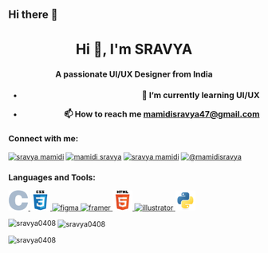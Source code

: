 ## Hi there 👋

<h1 align="center">Hi 👋, I'm SRAVYA</h1>
<h3 align="center">A passionate UI/UX Designer from India</h3>
<h3 align="right" alt="coding" width="400" src="https://user-images.githubusercontent.com/74038190/236119160-976a0405-caa7-470c-9356-16d43402ea0a.gif">

<p align="left" img src="https://github.com/Sravya0408/Sravya0408/commit/6b650df9af3ebb9b7cc7a6d93f838ea71b427d23#diff-c7ca1cf88def8b8431679fe7e24d38c78b05a7736b660e593ee4e4a20728514e"> </p>

- 🔭 I’m currently learning UI/UX

- 📫 How to reach me **mamidisravya47@gmail.com**

<h3 align="left">Connect with me:</h3>
<p align="left">
<a href="https://linkedin.com/in/sravya mamidi" target="blank"><img align="center" src="https://raw.githubusercontent.com/rahuldkjain/github-profile-readme-generator/master/src/images/icons/Social/linked-in-alt.svg" alt="sravya mamidi" height="30" width="40" /></a>
<a href="https://dribbble.com/mamidi sravya" target="blank"><img align="center" src="https://raw.githubusercontent.com/rahuldkjain/github-profile-readme-generator/master/src/images/icons/Social/dribbble.svg" alt="mamidi sravya" height="30" width="40" /></a>
<a href="https://www.behance.net/sravya mamidi" target="blank"><img align="center" src="https://raw.githubusercontent.com/rahuldkjain/github-profile-readme-generator/master/src/images/icons/Social/behance.svg" alt="sravya mamidi" height="30" width="40" /></a>
<a href="https://medium.com/@mamidisravya" target="blank"><img align="center" src="https://raw.githubusercontent.com/rahuldkjain/github-profile-readme-generator/master/src/images/icons/Social/medium.svg" alt="@mamidisravya" height="30" width="40" /></a>
</p>

<h3 align="left">Languages and Tools:</h3>
<p align="left"> <a href="https://www.cprogramming.com/" target="_blank" rel="noreferrer"> <img src="https://raw.githubusercontent.com/devicons/devicon/master/icons/c/c-original.svg" alt="c" width="40" height="40"/> </a> <a href="https://www.w3schools.com/css/" target="_blank" rel="noreferrer"> <img src="https://raw.githubusercontent.com/devicons/devicon/master/icons/css3/css3-original-wordmark.svg" alt="css3" width="40" height="40"/> </a> <a href="https://www.figma.com/" target="_blank" rel="noreferrer"> <img src="https://www.vectorlogo.zone/logos/figma/figma-icon.svg" alt="figma" width="40" height="40"/> </a> <a href="https://www.framer.com/" target="_blank" rel="noreferrer"> <img src="https://www.vectorlogo.zone/logos/framer/framer-icon.svg" alt="framer" width="40" height="40"/> </a> <a href="https://www.w3.org/html/" target="_blank" rel="noreferrer"> <img src="https://raw.githubusercontent.com/devicons/devicon/master/icons/html5/html5-original-wordmark.svg" alt="html5" width="40" height="40"/> </a> <a href="https://www.adobe.com/in/products/illustrator.html" target="_blank" rel="noreferrer"> <img src="https://www.vectorlogo.zone/logos/adobe_illustrator/adobe_illustrator-icon.svg" alt="illustrator" width="40" height="40"/> </a> <a href="https://www.python.org" target="_blank" rel="noreferrer"> <img src="https://raw.githubusercontent.com/devicons/devicon/master/icons/python/python-original.svg" alt="python" width="40" height="40"/> </a> </p>

<p><img align="left" src="https://github-readme-stats.vercel.app/api/top-langs?username=sravya0408&show_icons=true&locale=en&layout=compact" alt="sravya0408" /></p>

<p>&nbsp;<img align="center" src="https://github-readme-stats.vercel.app/api?username=sravya0408&show_icons=true&locale=en" alt="sravya0408" /></p>

<p><img align="center" src="https://github-readme-streak-stats.herokuapp.com/?user=sravya0408&" alt="sravya0408" /></p>

<!--
**Sravya0408/Sravya0408** is a ✨ _special_ ✨ repository because its `README.md` (this file) appears on your GitHub profile.

Here are some ideas to get you started:

- 🔭 I’m currently working on ...
- 🌱 I’m currently learning ...
- 👯 I’m looking to collaborate on ...
- 🤔 I’m looking for help with ...
- 💬 Ask me about ...
- 📫 How to reach me: ...
- 😄 Pronouns: ...
- ⚡ Fun fact: ...
-->
